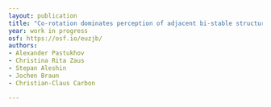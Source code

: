 ```yaml
---
layout: publication
title: "Co-rotation dominates perception of adjacent bi-stable structure-from-motion objects"
year: work in progress
osf: https://osf.io/euzjb/
authors:
- Alexander Pastukhov
- Christina Rita Zaus
- Stepan Aleshin
- Jochen Braun
- Christian-Claus Carbon

---
```

